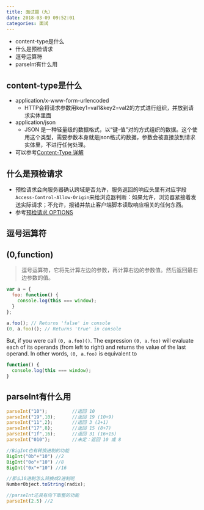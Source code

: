 ```yaml
---
title: 面试题（九）
date: 2018-03-09 09:52:01
categories: 面试
---
```


* content-type是什么
* 什么是预检请求
* 逗号运算符
* parseInt有什么用

## content-type是什么

* application/x-www-form-urlencoded
  * HTTP会将请求参数用key1=val1&key2=val2的方式进行组织，并放到请求实体里面
* application/json
  * JSON 是一种轻量级的数据格式，以“键-值”对的方式组织的数据。这个使用这个类型，需要参数本身就是json格式的数据，参数会被直接放到请求实体里，不进行任何处理。
* 可以参考[Content-Type 详解](https://www.jianshu.com/p/de5845b4c095)

##  什么是预检请求

* 预检请求会向服务器确认跨域是否允许，服务返回的响应头里有对应字段`Access-Control-Allow-Origin`来给浏览器判断：如果允许，浏览器紧接着发送实际请求；不允许，报错并禁止客户端脚本读取响应相关的任何东西。
* 参考[预检请求 OPTIONS](https://zhuanlan.zhihu.com/p/46405073)

## 逗号运算符

## (0,function)

> 逗号运算符，它将先计算左边的参数，再计算右边的参数值。然后返回最右边参数的值。 

```js
var a = {
  foo: function() {
    console.log(this === window);
  }
};
 
a.foo(); // Returns 'false' in console
(0, a.foo)(); // Returns 'true' in console
```

But, if you were call `(0, a.foo)()`. The expression `(0, a.foo)` will evaluate each of its operands (from left to right) and returns the value of the last operand. In other words, `(0, a.foo)` is equivalent to 

```js
function() {
  console.log(this === window);
} 
```

## parseInt有什么用

```js
parseInt("10");			//返回 10
parseInt("19",10);		//返回 19 (10+9)
parseInt("11",2);		//返回 3 (2+1)
parseInt("17",8);		//返回 15 (8+7)
parseInt("1f",16);		//返回 31 (16+15)
parseInt("010");		//未定：返回 10 或 8

//BigInt也有转换进制的功能
BigInt("0b"+"10") //2
BigInt("0o"+"10") //8
BigInt("0x"+"10") //16

//那么10进制怎么转换成2进制呢
NumberObject.toString(radix);

//parseInt还具有向下取整的功能
parseInt(2.5) //2
```

